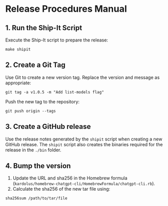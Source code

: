 # Release Procedures Manual

## 1. Run the Ship-It Script

Execute the Ship-It script to prepare the release:

```shell
make shipit
```

## 2. Create a Git Tag

Use Git to create a new version tag. Replace the version and message as appropriate:

```shell
git tag -a v1.0.5 -m "Add list-models flag"
```

Push the new tag to the repository:

```shell
git push origin --tags
```

## 3. Create a GitHub release

Use the release notes generated by the `shipit` script when creating a new GitHub release. The `shipit` script also
creates the binaries required for the release in the `./bin` folder.

## 4. Bump the version

1. Update the URL and sha256 in the Homebrew formula (`kardolus/homebrew-chatgpt-cli/HomebrewFormula/chatgpt-cli.rb`).
2. Calculate the sha256 of the new tar file using:

```shell
sha256sum /path/to/tar/file
```
